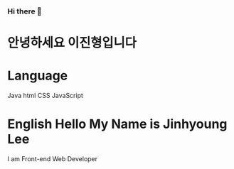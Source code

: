 ### Hi there 👋

# 안녕하세요 이진형입니다

# Language
Java
html
CSS
JavaScript










# English Hello My Name is Jinhyoung Lee
I am Front-end Web Developer 
